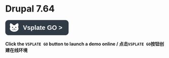 # Drupal 7.64

<a href="https://www.vsplate.com/?docker-compose=https://github.com/vsplate/dcenvs/drupal/7.64"><img alt="VSPLATE GO" src="https://raw.githubusercontent.com/vsplate/images/master/vsgo_btn.png" width="200px"></a>

**Click the `VSPLATE GO` button to launch a demo online / 点击`VSPLATE GO`按钮创建在线环境**